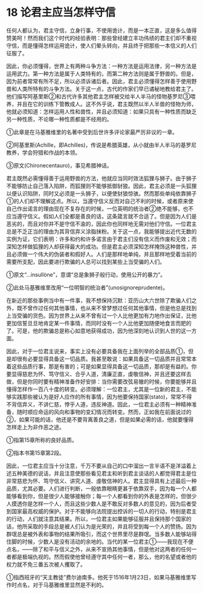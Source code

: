 # 18 论君主应当怎样守信

任何人都认为，君主守信，立身行事，不使用诡计，而是一本正直，这是多么值得赞美呵！然而我们这个时代的经验表明：那些曾经建立丰功伟绩的君主们却不重视守信，而是懂得怎样运用诡计，使人们晕头转向，并且终于把那些一本信义的人们征服了。

因此，你必须懂得，世界上有两种斗争方法：一种方法是运用法律，另一种方法是运用武力。第一种方法是属于人类特有的，而第二种方法则是属于野兽的。但是，因为前者常常有所不足，所以必须诉诸后者。因此，君主必须懂得怎样善于使用野兽和人类所特有的斗争方法。关于这一点，古代的作家们早已谲秘地教给君主了。他们描写阿基里斯②和古代许多其他君主怎样被交给半人半马的怪物基罗尼③喂养，并且在它的训练下管教成人。这不外乎说，君主既然以半人半兽的怪物为师，他就必须知道：怎样运用人性和兽性，并且必须知道：如果只具有一种性质而缺乏另一种性质，不论哪一种性质都是不经用的。

①此章是在马基雅维里的名著中受到后世许多评论家最严厉非议的一章。

②阿基里斯(Achille，即Achilles)，传说是希腊英雄，从小就由半人半马的基罗尼教养，学会狩猎和作战的本领。

③原文(Chironecentauro)，事见希腊神话。

君主既然必需懂得善于运用野兽的方法，他就应当同时效法狐狸与狮子。由于狮子不能够防止自己落入陷阱，而狐狸则不能够抵御豺狼。因此，君主必须是一头狐狸以便认识陷阱，同时又必须是一头狮子，以便使豺狼惊骇。然而那些单纯依靠狮子①的人们却不理解这点。所以，当遵守信义反而对自己不利的时候，或者原来使自己作出诺言的理由现在不复存在的时候，一位英明的统治者②绝不能够，也不应当遵守信义。假如人们全都是善良的话，这条箴言就不合适了。但是因为人们是恶劣的，而且对你并不是守信不渝的，因此你也同样地无需对他们守信。一位君主总是不乏正当的理由为其背信弃义涂脂抹粉。关于这一点，我能够提出近代无数的实例为证，它们表明：许多和约和许多诺言由于君主们没有信义而作废和无效；而深知怎样做狐狸的人却获得最大的成功。但是君主必须深知怎样掩饰这种兽性，并且必须做一个伟大的伪装者和假好人。人们是那样地单纯，并且那样地受着当前的需要所支配，因此要进行欺骗的人总可以找到某些上当受骗的人们。

①原文“...insullòne”，意谓“总是象狮子般行动，使用公开的暴力”。 

②此处马基雅维里改用“一位明智的统治者”(unosignoreprudente)。

在新近的那些事例当中有一件事，我不想保持沉默：亚历山大六世除了欺骗人们之外，既不曾作过任何其他事情，也从来不曾梦想过任何其他事情，但是他总是找到上当受骗的货色。因为世界上从来不曾有过一个人比他更加有力地作出保证，比他更加信誓旦旦地肯定某一件事情，而同时没有一个人比他更加随便地食言而肥的了。可是，他的欺骗总是称心如意地获得成功，因为他深刻地认识到人世的这一方面。

因此，对于一位君主说来，事实上没有必要具备我在上面列举的全部品质①，但是却很有必要显得具备这一切品质。我甚至敢说：如果具备这一切品质并且常常本着这些品质行事，那是有害的；可是如果显得具备这一切品质，那却是有益的。你要显得慈悲为怀、笃守信义、合乎人道，清廉正直，虔敬信神，并且还要这样去做，但是你同时要有精神准备作好安排：当你需要改弦易辙的时候，你要能够并且懂得怎样作一百八十度的转变。必须理解：一位君主，尤其是一位新的君主，不能够实践那些被认为是好人应作的所有事情，因为他要保持国家(stato)，常常不得不背信弃义，不讲仁慈，悖乎人道，违反神道。因此，一位君主必须有一种精神准备，随时顺应命运的风向和事物的变幻情况而转变。然而，正如我在前面说过的②，如果可能的话，他还是不要背离善良之道，但是如果必需的话，他就要懂得怎样走上为非作恶之途。

①指第15章所称的良好品质。

②指本书第15章第2段。

因此，一位君主应当十分注意，千万不要从自己的口中溜出一言半语不是洋溢着上述五种美德的说话，并且注意使那些看见君主和听到君主谈话的人都觉得君主是位非常慈悲为怀、笃守信义、讲究人道、虔敬信神的人。君主显得具有上述最后一种品质，尤其必要。人们进行判断，一般依靠眼睛更甚于依靠双手，因为每一个人都能够看到你，但是很少人能够接触你；每一个人都看到你的外表是怎样的，但很少人摸透你是怎样一个人，而且这些少数人是不敢反对多数人的意见的，因为后者受到国家最高权威的保护。对于不能够向法院提出控诉的一切人的行动，特别是君主的行动，人们就注意其结果。所以，一位君主如果能够征服并且保持那个国家的话，他所采取的手段总是被人们认为是光荣的，并且将受到每一个人的赞扬。因为群氓总是被外表和事物的结果所吸引，而这个世界里尽是群氓。当多数人能够站得住脚的时候，少数人是没有活动的余地的。当代的某一位君主①——我现在不便点名，——除了和平与信义之外，从来不宣扬其他事情，但是他对这两者的任何一者都是极端仇视的。然而假使他曾经遵守其中任何一者，那么，他的名望或者他的权力就不免三番五次被人攫取了。

①指西班牙的“天主教徒”费尔迪南多。他死于1516年1月23日，如果马基雅维里写作时点名，对于马基雅维里显然是不利的。

